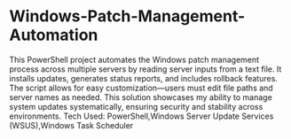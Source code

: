 # Windows-Patch-Management-Automation
This PowerShell project automates the Windows patch management process across multiple servers by reading server inputs from a text file. It installs updates, generates status reports, and includes rollback features. The script allows for easy customization—users must edit file paths and server names as needed. This solution showcases my ability to manage system updates systematically, ensuring security and stability across environments.
Tech Used: PowerShell,Windows Server Update Services (WSUS),Windows Task Scheduler
